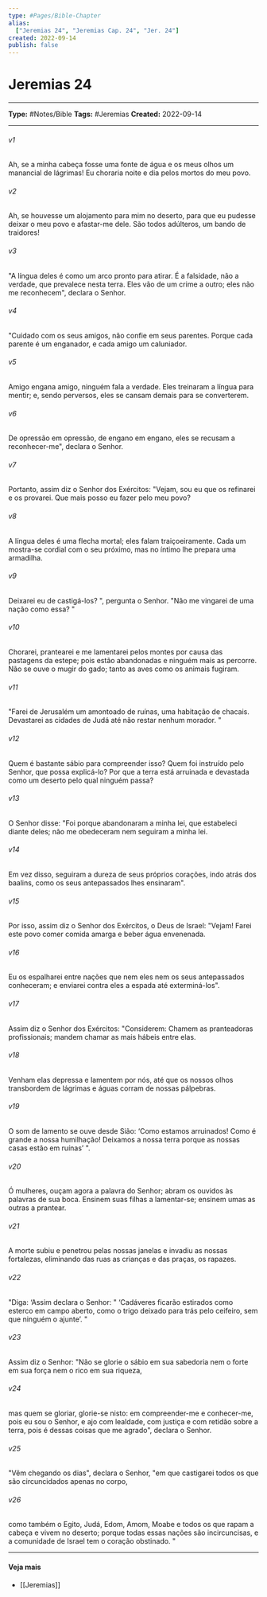 ```yaml
---
type: #Pages/Bible-Chapter
alias:
  ["Jeremias 24", "Jeremias Cap. 24", "Jer. 24"]
created: 2022-09-14
publish: false
---
```


# Jeremias 24

---

**Type:** #Notes/Bible
**Tags:** #Jeremias
**Created:** 2022-09-14

---

###### v1
Ah, se a minha cabeça fosse uma fonte de água e os meus olhos um manancial de lágrimas! Eu choraria noite e dia pelos mortos do meu povo.
###### v2
Ah, se houvesse um alojamento para mim no deserto, para que eu pudesse deixar o meu povo e afastar-me dele. São todos adúlteros, um bando de traidores!
###### v3
"A língua deles é como um arco pronto para atirar. É a falsidade, não a verdade, que prevalece nesta terra. Eles vão de um crime a outro; eles não me reconhecem", declara o Senhor.
###### v4
"Cuidado com os seus amigos, não confie em seus parentes. Porque cada parente é um enganador, e cada amigo um caluniador.
###### v5
Amigo engana amigo, ninguém fala a verdade. Eles treinaram a língua para mentir; e, sendo perversos, eles se cansam demais para se converterem.
###### v6
De opressão em opressão, de engano em engano, eles se recusam a reconhecer-me", declara o Senhor.
###### v7
Portanto, assim diz o Senhor dos Exércitos: "Vejam, sou eu que os refinarei e os provarei. Que mais posso eu fazer pelo meu povo?
###### v8
A língua deles é uma flecha mortal; eles falam traiçoeiramente. Cada um mostra-se cordial com o seu próximo, mas no íntimo lhe prepara uma armadilha.
###### v9
Deixarei eu de castigá-los? ", pergunta o Senhor. "Não me vingarei de uma nação como essa? "
###### v10
Chorarei, prantearei e me lamentarei pelos montes por causa das pastagens da estepe; pois estão abandonadas e ninguém mais as percorre. Não se ouve o mugir do gado; tanto as aves como os animais fugiram.
###### v11
"Farei de Jerusalém um amontoado de ruínas, uma habitação de chacais. Devastarei as cidades de Judá até não restar nenhum morador. "
###### v12
Quem é bastante sábio para compreender isso? Quem foi instruído pelo Senhor, que possa explicá-lo? Por que a terra está arruinada e devastada como um deserto pelo qual ninguém passa?
###### v13
O Senhor disse: "Foi porque abandonaram a minha lei, que estabeleci diante deles; não me obedeceram nem seguiram a minha lei.
###### v14
Em vez disso, seguiram a dureza de seus próprios corações, indo atrás dos baalins, como os seus antepassados lhes ensinaram".
###### v15
Por isso, assim diz o Senhor dos Exércitos, o Deus de Israel: "Vejam! Farei este povo comer comida amarga e beber água envenenada.
###### v16
Eu os espalharei entre nações que nem eles nem os seus antepassados conheceram; e enviarei contra eles a espada até exterminá-los".
###### v17
Assim diz o Senhor dos Exércitos: "Considerem: Chamem as pranteadoras profissionais; mandem chamar as mais hábeis entre elas.
###### v18
Venham elas depressa e lamentem por nós, até que os nossos olhos transbordem de lágrimas e águas corram de nossas pálpebras.
###### v19
O som de lamento se ouve desde Sião: ‘Como estamos arruinados! Como é grande a nossa humilhação! Deixamos a nossa terra porque as nossas casas estão em ruínas’ ".
###### v20
Ó mulheres, ouçam agora a palavra do Senhor; abram os ouvidos às palavras de sua boca. Ensinem suas filhas a lamentar-se; ensinem umas as outras a prantear.
###### v21
A morte subiu e penetrou pelas nossas janelas e invadiu as nossas fortalezas, eliminando das ruas as crianças e das praças, os rapazes.
###### v22
"Diga: ‘Assim declara o Senhor: " ‘Cadáveres ficarão estirados como esterco em campo aberto, como o trigo deixado para trás pelo ceifeiro, sem que ninguém o ajunte’. "
###### v23
Assim diz o Senhor: "Não se glorie o sábio em sua sabedoria nem o forte em sua força nem o rico em sua riqueza,
###### v24
mas quem se gloriar, glorie-se nisto: em compreender-me e conhecer-me, pois eu sou o Senhor, e ajo com lealdade, com justiça e com retidão sobre a terra, pois é dessas coisas que me agrado", declara o Senhor.
###### v25
"Vêm chegando os dias", declara o Senhor, "em que castigarei todos os que são circuncidados apenas no corpo,
###### v26
como também o Egito, Judá, Edom, Amom, Moabe e todos os que rapam a cabeça e vivem no deserto; porque todas essas nações são incircuncisas, e a comunidade de Israel tem o coração obstinado. "


---

#### Veja mais

- [[Jeremias]]
